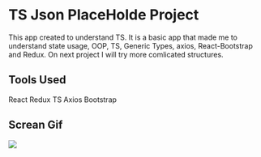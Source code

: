 <h1>TS Json PlaceHolde Project</h1>

This app created to understand TS. It is a basic app that made me to understand state usage, OOP, TS, Generic Types, axios, React-Bootstrap and Redux. On next project I will try more comlicated structures.

<h2>Tools Used</h2>

React Redux TS Axios Bootstrap

<h2>Screan Gif</h2>

![](screen.gif)
